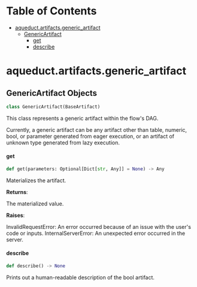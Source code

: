 # Table of Contents

* [aqueduct.artifacts.generic\_artifact](#aqueduct.artifacts.generic_artifact)
  * [GenericArtifact](#aqueduct.artifacts.generic_artifact.GenericArtifact)
    * [get](#aqueduct.artifacts.generic_artifact.GenericArtifact.get)
    * [describe](#aqueduct.artifacts.generic_artifact.GenericArtifact.describe)

<a id="aqueduct.artifacts.generic_artifact"></a>

# aqueduct.artifacts.generic\_artifact

<a id="aqueduct.artifacts.generic_artifact.GenericArtifact"></a>

## GenericArtifact Objects

```python
class GenericArtifact(BaseArtifact)
```

This class represents a generic artifact within the flow's DAG.

Currently, a generic artifact can be any artifact other than table, numeric, bool, or parameter
generated from eager execution, or an artifact of unknown type generated from lazy execution.

<a id="aqueduct.artifacts.generic_artifact.GenericArtifact.get"></a>

#### get

```python
def get(parameters: Optional[Dict[str, Any]] = None) -> Any
```

Materializes the artifact.

**Returns**:

  The materialized value.
  

**Raises**:

  InvalidRequestError:
  An error occurred because of an issue with the user's code or inputs.
  InternalServerError:
  An unexpected error occurred in the server.

<a id="aqueduct.artifacts.generic_artifact.GenericArtifact.describe"></a>

#### describe

```python
def describe() -> None
```

Prints out a human-readable description of the bool artifact.

